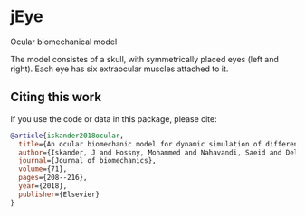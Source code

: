 # jEye
Ocular biomechanical model

The model consistes of a skull, with symmetrically placed eyes (left and right). Each eye has six extraocular muscles attached to it.

## Citing this work

If you use the code or data in this package, please cite:

```bibtex
@article{iskander2018ocular,
  title={An ocular biomechanic model for dynamic simulation of different eye movements},
  author={Iskander, J and Hossny, Mohammed and Nahavandi, Saeid and Del Porto, L},
  journal={Journal of biomechanics},
  volume={71},
  pages={208--216},
  year={2018},
  publisher={Elsevier}
}
```

